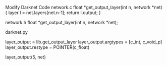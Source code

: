 Modify Darknet Code
network.c
float *get_output_layer(int n, network *net)
{
    layer l = net.layers[net.n-1];
    return l.output;
}

network.h
float *get_output_layer(int n, network *net);

darknet.py

layer_output = lib.get_output_layer
layer_output.argtypes = [c_int, c_void_p]
layer_output.restype = POINTER(c_float)

layer_output(5, net)
